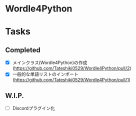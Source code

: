 # Wordle4Python

# Tasks
## Completed
- [x] メインクラス(Wordle4Python)の作成 (https://github.com/Tateshiki0529/Wordle4Python/pull/2)
- [x] 一般的な単語リストのインポート (https://github.com/Tateshiki0529/Wordle4Python/pull/1)

## W.I.P.
- [ ] Discordプラグイン化